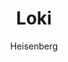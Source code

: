 ---
layout: post
author: Heisenberg
category: Séries
post_date: '2022-04-15T17:29:06.846Z'
post_modified: '2022-04-15T17:29:06.846Z'
title: Loki
description: 'Começando imediatamente depois que Loki rouba o Tesseract (de novo), ele se encontra diante da Autoridade de Variação Temporal, uma organização burocrática que existe fora do tempo e espaço. Forçado a responder por seus crimes contra a linha do tempo, ele recebe uma escolha: Ser deletado da realidade ou ajudar a capturar uma ameaça ainda maior.'
poster_path: /rX1wQMTKFqF0gvZyS0DDQqgnQPB.jpg
tmdb_id: 84958
imdb_id: tt9140554
runtime: 52
release_date: '2021-06-09'
genres:
  - Comédia
  - Drama
  - Ficção científica
casts:
  - Tom Hiddleston
  - Owen Wilson
  - Sophia Di Martino
  - Gugu Mbatha-Raw
  - Wunmi Mosaku
  - Tara Strong
crews:
  - Michael Waldron
trailer: ETpixAlp3bk
certification: 14
adult: false
vote_average: 8.2
vote_count: 8728
qualitys:
  - 1080p
  - 720p
audios:
  - Dual Áudio
  - Português
  - Inglês
extensions:
  - mkv
  - mp4
---